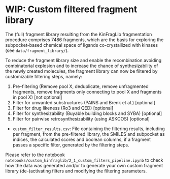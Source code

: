 # WIP: Custom filtered fragment library

The (full) fragment library resulting from the KinFragLib fragmentation procedure comprises 7486 fragments, which are the basis for exploring the subpocket-based chemical space of ligands co-crystallized with kinases (see `data/fragment_library/`).

To reduce the fragment library size and enable the recombination avoiding combinatorial explosion and to increase the chance of synthesizability of the newly created molecules, the fragment library can now be filtered by customizable filtering steps, namely:

1. Pre-filtering (Remove pool X, deduplicate, remove unfragmented fragments, remove fragments only connecting to pool X and fragments in pool X) \[not optional\]
2. Filter for unwanted substructures (PAINS and Brenk et al.) \[optional\]
3. Filter for drug likeness (Ro3 and QED) \[optional\]
4. Filter for synthesizability (Buyable building blocks and SYBA) \[optional\]
5. Filter for pairwise retrosynthesizability (using ASKCOS) \[optional\]

- `custom_filter_results.csv`: File containing the filtering results, including per fragment, from the pre-filtered library, the SMILES and subpocket as indices, the calculated scores and boolean columns, if a fragment passes a specific filter, generated by the filtering steps.

Please refer to the notebook `notebooks/custom_kinfraglib/2_1_custom_filters_pipeline.ipynb` to check how the data was generated and/or to generate your own custom fragment library (de-)activating filters and modifying the filtering parameters.